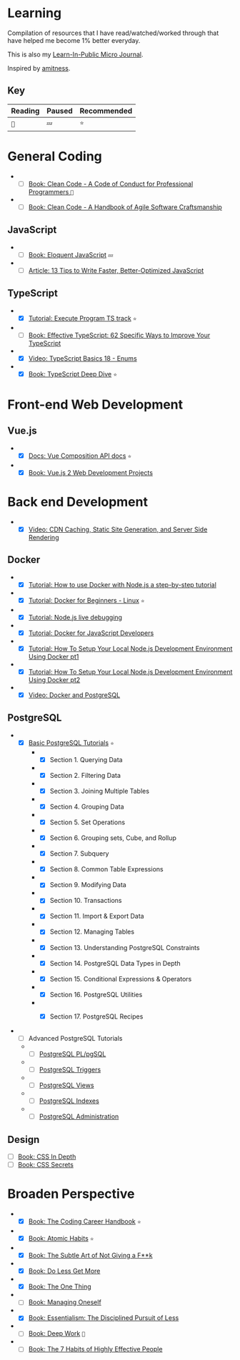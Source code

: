 # Learning
Compilation of resources that I have read/watched/worked through that have helped me become 1% better everyday.

This is also my [Learn-In-Public Micro Journal](https://journal.chiubaca.com).

Inspired by [amitness](https://github.com/amitness/learning).

## Key
| Reading | Paused | Recommended |
| --- | --- | --- |
| `👀` |`💤`| `⭐` |


# General Coding
- *[ ] [Book: Clean Code - A Code of Conduct for Professional Programmers ](https://www.goodreads.com/book/show/10284614-the-clean-coder?from_search=true&from_srp=true&qid=hjlFgvTICu&rank=2) `👀`
- *[ ] [Book: Clean Code - A Handbook of Agile Software Craftsmanship  ](https://www.goodreads.com/book/show/3735293-clean-code?from_search=true&from_srp=true&qid=hjlFgvTICu&rank=1)

## JavaScript
- *[ ] [Book: Eloquent JavaScript](https://eloquentjavascript.net/) `💤`
- *[ ] [Article: 13 Tips to Write Faster, Better-Optimized JavaScript](https://medium.com/@bretcameron/13-tips-to-write-faster-better-optimized-javascript-dc1f9ab063d8)

## TypeScript
- *[X] [Tutorial: Execute Program TS track](https://www.executeprogram.com/courses/typescript) `⭐`
- *[ ] [Book: Effective TypeScript: 62 Specific Ways to Improve Your TypeScript](https://www.goodreads.com/book/show/48570456-effective-typescript?from_search=true&from_srp=true&qid=matDhX05HW&rank=1)
- *[X] [Video: TypeScript Basics 18 - Enums](https://www.youtube.com/watch?v=tkPzU-pYErk)
- *[X] [Book: TypeScript Deep Dive](https://basarat.gitbook.io/typescript/) `⭐`

# Front-end Web Development

## Vue.js
- *[X] [Docs: Vue Composition API docs](https://composition-api.vuejs.org/api.html#setup) `⭐`
- *[X] [Book: Vue.js 2 Web Development Projects](https://www.goodreads.com/book/show/36697278-vue-js-2-web-development-projects?from_search=true&from_srp=true&qid=kDklLmjzT9&rank=1)

# Back end Development

- *[X] [Video: CDN Caching, Static Site Generation, and Server Side Rendering](https://www.youtube.com/watch?v=bfLFHp7Sbkg)

## Docker 
- *[X] [Tutorial: How to use Docker with Node.js a step-by-step tutorial](https://geshan.com.np/blog/2020/11/nodejs-with-docker/)
- *[X] [Tutorial: Docker for Beginners - Linux](https://training.play-with-docker.com/beginner-linux/) `⭐`
- *[X] [Tutorial: Node.js live debugging ](https://training.play-with-docker.com/nodejs-live-debugging/)
- *[X] [Tutorial: Docker for JavaScript Developers](https://www.robincussol.com/docker-for-js-devs-how-to-containerise-nodejs-apps-efficiently/)
- *[X] [Tutorial: How To Setup Your Local Node.js Development Environment Using Docker pt1](https://www.docker.com/blog/how-to-setup-your-local-node-js-development-environment-using-docker/)
- *[X] [Tutorial: How To Setup Your Local Node.js Development Environment Using Docker pt2](https://www.docker.com/blog/how-to-setup-your-local-node-js-development-environment-using-docker-part-2/)
- *[X] [Video: Docker and PostgreSQL](https://www.youtube.com/watch?v=aHbE3pTyG-Q)

## PostgreSQL
- *[X] [Basic PostgreSQL Tutorials](https://www.postgresqltutorial.com/) `⭐`
    - *[X] Section 1. Querying Data
    - *[X] Section 2. Filtering Data
    - *[X] Section 3. Joining Multiple Tables
    - *[X] Section 4. Grouping Data
    - *[X] Section 5. Set Operations
    - *[X] Section 6. Grouping sets, Cube, and Rollup
    - *[X] Section 7. Subquery
    - *[X] Section 8. Common Table Expressions
    - *[X] Section 9. Modifying Data
    - *[X] Section 10. Transactions
    - *[X] Section 11. Import & Export Data
    - *[X] Section 12. Managing Tables
    - *[X] Section 13. Understanding PostgreSQL Constraints
    - *[X] Section 14. PostgreSQL Data Types in Depth
    - *[X] Section 15. Conditional Expressions & Operators
    - *[X] Section 16. PostgreSQL Utilities
    - *[X] Section 17. PostgreSQL Recipes


- *[ ] Advanced PostgreSQL Tutorials
  - *[ ] [PostgreSQL PL/pgSQL](https://www.postgresqltutorial.com/postgresql-plpgsql/)
  - *[ ] [PostgreSQL Triggers](https://www.postgresqltutorial.com/postgresql-triggers/)
  - *[ ] [PostgreSQL Views](https://www.postgresqltutorial.com/postgresql-views/)
  - *[ ] [PostgreSQL Indexes](https://www.postgresqltutorial.com/postgresql-indexes/)
  - *[ ] [PostgreSQL Administration](https://www.postgresqltutorial.com/postgresql-administration/)

## Design

- [ ] [Book: CSS In Depth ](https://www.manning.com/books/css-in-depth#toc)
- [ ] [Book: CSS Secrets](https://www.goodreads.com/book/show/20830437-css-secrets)

# Broaden Perspective
- *[X] [Book: The Coding Career Handbook](https://www.goodreads.com/book/show/54375336-the-coding-career-handbook-guides-principles-strategies-and-tactics?from_search=true&from_srp=true&qid=5kvqgZ476m&rank=3) `⭐`
- *[X] [Book: Atomic Habits](https://www.goodreads.com/book/show/40121378-atomic-habits?ac=1&from_search=true&qid=rKTDNoeadD&rank=1) `⭐`
- *[X] [Book: The Subtle Art of Not Giving a F\*\*k](https://www.goodreads.com/book/show/28257707-the-subtle-art-of-not-giving-a-f-ck?ac=1&from_search=true&qid=uOLKRHgnPw&rank=1)
- *[X] [Book: Do Less Get More](https://www.goodreads.com/book/show/23493715-do-less-get-more)
- *[X] [Book: The One Thing](https://www.goodreads.com/book/show/16256798-the-one-thing)
- *[ ] [Book: Managing Oneself ](https://www.goodreads.com/book/show/2477223.Managing_Oneself?from_search=true&from_srp=true&qid=Ueo8HhE0Hk&rank=11)
- *[X] [Book: Essentialism: The Disciplined Pursuit of Less](https://www.goodreads.com/book/show/18077875-essentialism?from_search=true&from_srp=true&qid=AhUzfVOjtr&rank=1)
- *[ ] [Book: Deep Work](https://www.goodreads.com/book/show/25744928-deep-work?from_search=true&from_srp=true&qid=eckFypFBhS&rank=1) `👀`
- *[ ] [Book: The 7 Habits of Highly Effective People](https://www.goodreads.com/book/show/36072.The_7_Habits_of_Highly_Effective_People?from_search=true&from_srp=true&qid=Ch4yAR1c5V&rank=1)
